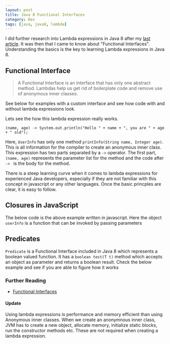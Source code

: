 ```yaml
---
layout: post
title: Java 8 Functional Interfaces
category: Dev
tags: [java, java8, lambda]
---
```

I did further research into Lambda expressions in Java 8 after my <a href="http://midhunhk.github.io/2016/07/30/java-8-lambdas-thread/">last article</a>.
It was then that I came to know about "Functional Interfaces". Understanding the basics is the key to learning Lambda expressions in Java 8.

<!-- more -->
## Functional Interface

>A Functional Interface is an interface that has only one abstract method. Lambdas help us get rid of boilerplate code and remove use of anonymous inner classes.

See below for examples with a custom interface and see how code with and without lambda expressions look.

<script src="https://gist.github.com/midhunhk/8096ef74828732d5c9ab0a05453fcc63.js"></script>

Lets see the how this lambda expression really works.

`(name, age) -> System.out.println("Hello " + name + ", you are " + age + " old");`

Here, `UserInfo` has only one method `printInfo(String name, Integer age)`. This is all information for the compiler to create an anonymous inner class. This expression has two parts separated by a `->` operator. The first part, `(name, age)` represents the parameter list for the method and the code after `-> ` is the body for the method.

There is a steep learning curve when it comes to lambda expressions for experienced Java developers, especially if they are not familiar with this concept in javascript or any other languages. Once the basic princples are clear, it is easy to follow.

## Closures in JavaScript
The below code is the above example written in javascript. Here the object `userInfo` is a function that can be invoked by passing parameters

<script src="https://gist.github.com/midhunhk/dbbe1ff45823a44cb34b722265bb623c.js"></script>

## Predicates

`Predicate` is a Functional Interface included in Java 8 which represents a boolean valued function. It has a `boolean test(T t)` method which accepts an object as parameter and returns a boolean result. Check the below example and see if you are able to figure how it works

<script src="https://gist.github.com/midhunhk/6fd4c994de8708d7904c7a11c9da734b.js"></script>

### Further Reading
* <a href="https://docs.oracle.com/javase/8/docs/api/java/lang/FunctionalInterface.html">Functional Interfaces</a>

#### Update
Using lambda expressions is performance and memory efficient than using Anonymous inner classes. When we create an anonymnous inner class, JVM has to create a new object, allocate memory, initialize static blocks, run the constructor methods etc. These are not required when creating a lambda expression.
